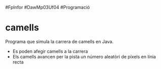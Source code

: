 #FpInfor #DawMp03Uf04 #Programació

camells
=======

Programa que simula la carrera de camells en Java.

* Es poden afegir camells a la carrera
* Els camells avancen per la pista un número aleatòri de píxels en línia recta



